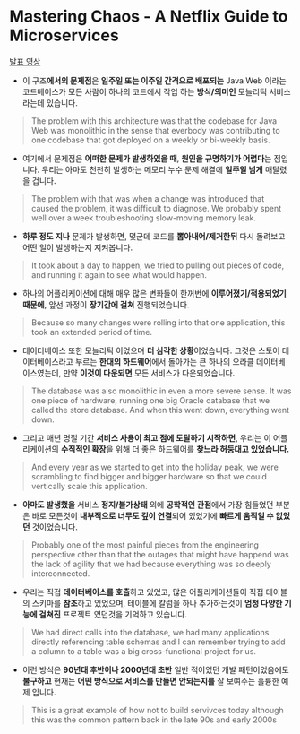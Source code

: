 # Mastering Chaos - A Netflix Guide to Microservices 
[발표 영상](https://www.youtube.com/watch?v=CZ3wIuvmHeM)

- 이 구조**에서의 문제점**은 **일주일 또는 이주일 간격으로 배포되는** Java Web 이라는 코드베이스가 모든 사람이 하나의 코드에서 작업 하는 **방식/의미인** 모놀리틱 서비스라는데 있습니다.
> The problem with this architecture was that the codebase for Java Web was monolithic in the sense that everbody was contributing to one codebase that got deployed on a weekly or bi-weekly basis.

- 여기에서 문제점은 **어떠한 문제가 발생하였을 때**, **원인을 규명하기가 어렵다**는 점입니다. 우리는 아마도 천천히 발생하는 메모리 누수 문제 해결에 **일주일 넘게** 매달렸을 겁니다. 
> The problem with that was when a change was introduced that caused the problem, it was difficult to diagnose. We probably spent well over a week troubleshooting slow-moving memory leak. 

- **하루 정도 지나** 문제가 발생하면, 몇군데 코드를 **뽑아내어/제거한뒤** 다시 돌려보고 어떤 일이 발생하는지 지켜봅니다. 
> It took about a day to happen, we tried to pulling out pieces of code, and running it again to see what would happen.

- 하나의 어플리케이션에 대해 매우 많은 변화들이 한꺼번에 **이루어졌기/적용되었기 때문에**, 앞선 과정이 **장기간에 걸쳐** 진행되었습니다.
> Because so many changes were rolling into that one application, this took an extended period of time.

- 데이터베이스 또한 모놀리틱 이었으며 **더 심각한 상황**이었습니다. 그것은 스토어 데이터베이스라고 부르는 **한대의 하드웨어**에서 돌아가는 큰 하나의 오라클 데이터베이스였는데, 만약 **이것이 다운되면** 모든 서비스가 다운되었습니다.  
> The database was also monolithic in even a more severe sense. It was one piece of hardware, running one big Oracle database that we called the store database. And when this went down, everything went down. 

- 그리고 매년 명절 기간 **서비스 사용이 최고 점에 도달하기 시작하면**, 우리는 이 어플리케이션의 **수직적인 확장**을 위해 더 좋은 하드웨어를 **찾느라 허둥대고 있었습니다.**
> And every year as we started to get into the holiday peak, we were scrambling to find bigger and bigger hardware so that we could vertically scale this application.

- **아마도 발생했을** 서비스 **정지/불가상태** 외에 **공학적인 관점**에서 가장 힘들었던 부분은 바로 모든것이 **내부적으로 너무도 깊이 연결**되어 있었기에 **빠르게 움직일 수 없었던** 것이었습니다. 
> Probably one of the most painful pieces from the engineering perspective other than that the outages that might have happend was the lack of agility that we had because everything was so deeply interconnected.

- 우리는 직접 **데이터베이스를 호출**하고 있었고, 많은 어플리케이션들이 직접 테이블의 스키마를 **참조**하고 있었으며, 테이블에 칼럼을 하나 추가하는것이 **엄청 다양한 기능에 걸쳐진** 프로젝트 였던것을 기억하고 있습니다. 
> We had direct calls into the database, we had many applications directly referencing table schemas and I can remember trying to add a column to a table was a big cross-functional project for us. 

- 이런 방식은 **90년대 후반이나 2000년대 초반** 일반 적이었던 개발 패턴이었음에도 **불구하고** 현재는 **어떤 방식으로 서비스를 만들면 안되는지를** 잘 보여주는 훌륭한 예제 입니다. 
> This is a great example of how not to build servivces today although this was the common pattern back in the late 90s and early 2000s

